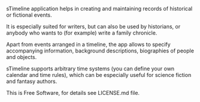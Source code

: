 sTimeline application helps in creating and maintaining records of historical or
fictional events.

It is especially suited for writers, but can also be used by historians, or
anybody who wants to (for example) write a family chronicle.

Apart from events arranged in a timeline, the app allows to specify accompanying
information, background descriptions, biographies of people and objects.

sTimeline supports arbitrary time systems (you can define your own calendar and
time rules), which can be especially useful for science fiction and fantasy
authors.

This is Free Software, for details see LICENSE.md file.
